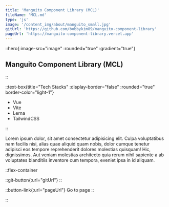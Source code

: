 ```yaml
---
title: 'Manguito Component Library (MCL)'
fileName: 'MCL.md'
type: 'js'
image: '/content_img/about/manguito_small.jpg'
gitUrl: 'https://github.com/bobbykim89/manguito-component-library'
pageUrl: 'https://manguito-component-library.vercel.app'
---
```


::hero{:image-src="image" :rounded="true" :gradient="true"}

## Manguito Component Library (MCL)

::

::text-box{title="Tech Stacks" :display-border="false" :rounded="true" border-color="light-1"}

- Vue
- Vite
- Lerna
- TailwindCSS

::

Lorem ipsum dolor, sit amet consectetur adipisicing elit. Culpa voluptatibus nam facilis nisi, alias quae aliquid quam nobis, dolor cumque tenetur adipisci eos tempore reprehenderit dolores molestias quisquam! Hic, dignissimos. Aut veniam molestias architecto quia rerum nihil sapiente a ab voluptates blanditiis inventore cum tempora, eveniet ipsa in id aliquam.

::flex-container

::git-button{:url="gitUrl"}
::

::button-link{:url="pageUrl"}
Go to page
::

::
